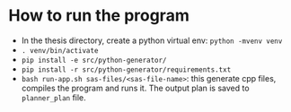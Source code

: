 # How to run the program

- In the thesis directory, create a python virtual env: `python -mvenv venv`
- `. venv/bin/activate`
- `pip install -e src/python-generator/`
- `pip install -r src/python-generator/requirements.txt`
- `bash run-app.sh sas-files/<sas-file-name>`: this generate cpp files, compiles the program and runs it. The output plan is saved to `planner_plan` file.
